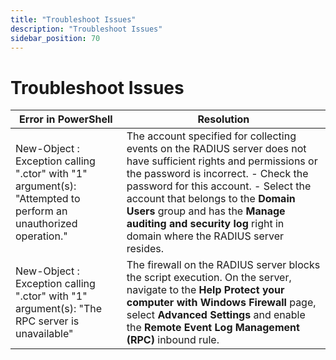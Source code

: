 ```yaml
---
title: "Troubleshoot Issues"
description: "Troubleshoot Issues"
sidebar_position: 70
---
```


# Troubleshoot Issues

| Error in PowerShell                                                                                            | Resolution                                                                                                                                                                                                                                                                                                                                              |
| -------------------------------------------------------------------------------------------------------------- | ------------------------------------------------------------------------------------------------------------------------------------------------------------------------------------------------------------------------------------------------------------------------------------------------------------------------------------------------------- |
| New-Object : Exception calling ".ctor" with "1" argument(s): "Attempted to perform an unauthorized operation." | The account specified for collecting events on the RADIUS server does not have sufficient rights and permissions or the password is incorrect. - Check the password for this account. - Select the account that belongs to the **Domain Users** group and has the **Manage auditing and security log** right in domain where the RADIUS server resides. |
| New-Object : Exception calling ".ctor" with "1" argument(s): "The RPC server is unavailable"                   | The firewall on the RADIUS server blocks the script execution. On the server, navigate to the **Help Protect your computer with Windows Firewall** page, select **Advanced Settings** and enable the **Remote Event Log Management (RPC)** inbound rule.                                                                                                |
